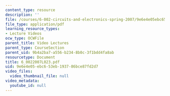 ```yaml
---
content_type: resource
description: ''
file: /courses/6-002-circuits-and-electronics-spring-2007/9e6e4e05ebc653eb193786bce87fd2d7_6_0022007L023.pdf
file_type: application/pdf
learning_resource_types:
- Lecture Videos
ocw_type: OCWFile
parent_title: Video Lectures
parent_type: CourseSection
parent_uid: 9b4a2ba7-a556-b234-8b0c-3f1bdd4fa8ab
resourcetype: Document
title: 6_0022007L023.pdf
uid: 9e6e4e05-ebc6-53eb-1937-86bce87fd2d7
video_files:
  video_thumbnail_file: null
video_metadata:
  youtube_id: null
---
```

